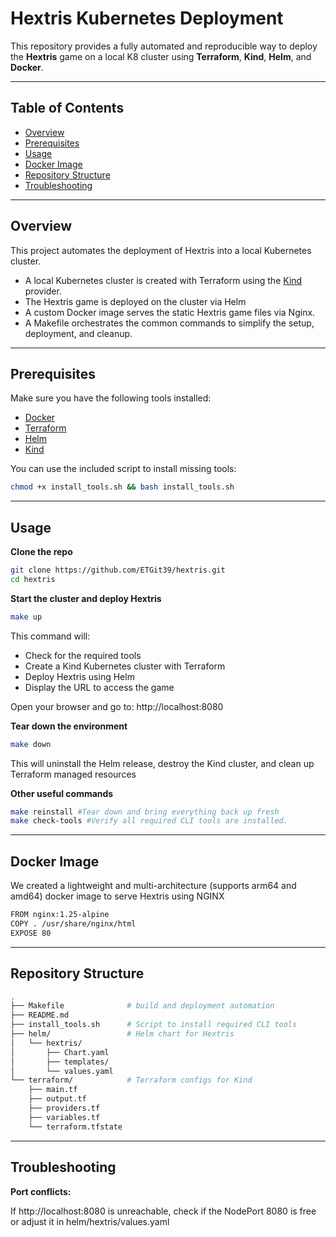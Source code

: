 # Hextris Kubernetes Deployment

This repository provides a fully automated and reproducible way to deploy the **Hextris** game on a local K8 cluster using **Terraform**, **Kind**, **Helm**, and **Docker**.

---

## Table of Contents

- [Overview](#overview)
- [Prerequisites](#prerequisites)
- [Usage](#usage)
- [Docker Image](#docker-image)
- [Repository Structure](#repository-structure)
- [Troubleshooting](#troubleshooting)

---

## Overview

This project automates the deployment of Hextris into a local Kubernetes cluster.

- A local Kubernetes cluster is created with Terraform using the [Kind](https://kind.sigs.k8s.io/) provider.
- The Hextris game is deployed on the cluster via Helm
- A custom Docker image serves the static Hextris game files via Nginx.
- A Makefile orchestrates the common commands to simplify the setup, deployment, and cleanup.

---

## Prerequisites

Make sure you have the following tools installed:

- [Docker](https://docs.docker.com/get-docker/)
- [Terraform](https://terraform.io/downloads)
- [Helm](https://helm.sh/docs/intro/install/)
- [Kind](https://kind.sigs.k8s.io/docs/user/quick-start/)

You can use the included script to install missing tools:

```bash
chmod +x install_tools.sh && bash install_tools.sh
```

---

## Usage

**Clone the repo**

```bash
git clone https://github.com/ETGit39/hextris.git
cd hextris
```

**Start the cluster and deploy Hextris**

```bash
make up
```

This command will:
 - Check for the required tools
 - Create a Kind Kubernetes cluster with Terraform
 - Deploy Hextris using Helm
 - Display the URL to access the game

Open your browser and go to: http://localhost:8080

**Tear down the environment**

```bash
make down
```

This will uninstall the Helm release, destroy the Kind cluster, and clean up Terraform managed resources

**Other useful commands**

```bash
make reinstall #Tear down and bring everything back up fresh
make check-tools #Verify all required CLI tools are installed.
```

---

## Docker Image

We created a lightweight and multi-architecture (supports arm64 and amd64) docker image to serve Hextris using NGINX

```bash
FROM nginx:1.25-alpine
COPY . /usr/share/nginx/html
EXPOSE 80
```

---

## Repository Structure

```bash
.
├── Makefile              # build and deployment automation
├── README.md
├── install_tools.sh      # Script to install required CLI tools
├── helm/                 # Helm chart for Hextris
│   └── hextris/
│       ├── Chart.yaml
│       ├── templates/
│       └── values.yaml
└── terraform/            # Terraform configs for Kind
    ├── main.tf
    ├── output.tf
    ├── providers.tf
    ├── variables.tf
    └── terraform.tfstate

```

---

## Troubleshooting

**Port conflicts:**

If http://localhost:8080 is unreachable, check if the NodePort 8080 is free or adjust it in helm/hextris/values.yaml
